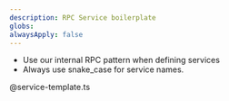 ```yaml
---
description: RPC Service boilerplate
globs: 
alwaysApply: false
---
```


- Use our internal RPC pattern when defining services
- Always use snake_case for service names.

@service-template.ts
